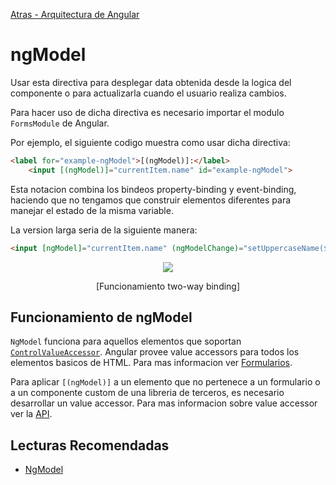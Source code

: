 [Atras - Arquitectura de Angular](https://github.com/Maticor93/DA2-Tecnologia/blob/angular/angular-architecture.md)

# ngModel

Usar esta directiva para desplegar data obtenida desde la logica del componente o para actualizarla cuando el usuario realiza cambios.

Para hacer uso de dicha directiva es necesario importar el modulo `FormsModule` de Angular.

Por ejemplo, el siguiente codigo muestra como usar dicha directiva:

```HTML
<label for="example-ngModel">[(ngModel)]:</label>
    <input [(ngModel)]="currentItem.name" id="example-ngModel">
```

Esta notacion combina los bindeos property-binding y event-binding, haciendo que no tengamos que construir elementos diferentes para manejar el estado de la misma variable.

La version larga seria de la siguiente manera:

```HTML
<input [ngModel]="currentItem.name" (ngModelChange)="setUppercaseName($event)" id="example-uppercase">
```

<p align="center">
<img src="./images/ng-model-anim.gif"/>
</p>

<p align="center">
[Funcionamiento two-way binding]
</p>

## Funcionamiento de ngModel

`NgModel` funciona para aquellos elementos que soportan [`ControlValueAccessor`](https://angular.dev/api/forms/ControlValueAccessor). Angular provee value accessors para todos los elementos basicos de HTML. Para mas informacion ver [Formularios](https://angular.dev/guide/forms).

Para aplicar `[(ngModel)]` a un elemento que no pertenece a un formulario o a un componente custom de una libreria de terceros, es necesario desarrollar un value accessor. Para mas informacion sobre value accessor ver la [API](https://angular.dev/api/forms/DefaultValueAccessor/).

## Lecturas Recomendadas

- [NgModel](https://angular.dev/guide/directives#displaying-and-updating-properties-with-ngmodel)
